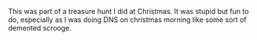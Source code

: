 This was part of a treasure hunt I did at Christmas. It was stupid but fun to do, especially as I was doing DNS on christmas morning like some sort of demented scrooge.
